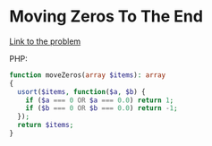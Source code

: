 # Moving Zeros To The End

[Link to the problem](https://www.codewars.com/kata/52597aa56021e91c93000cb0)

PHP:

```php
function moveZeros(array $items): array
{
  usort($items, function($a, $b) {
    if ($a === 0 OR $a === 0.0) return 1;
    if ($b === 0 OR $b === 0.0) return -1;
  });
  return $items;
}
```
